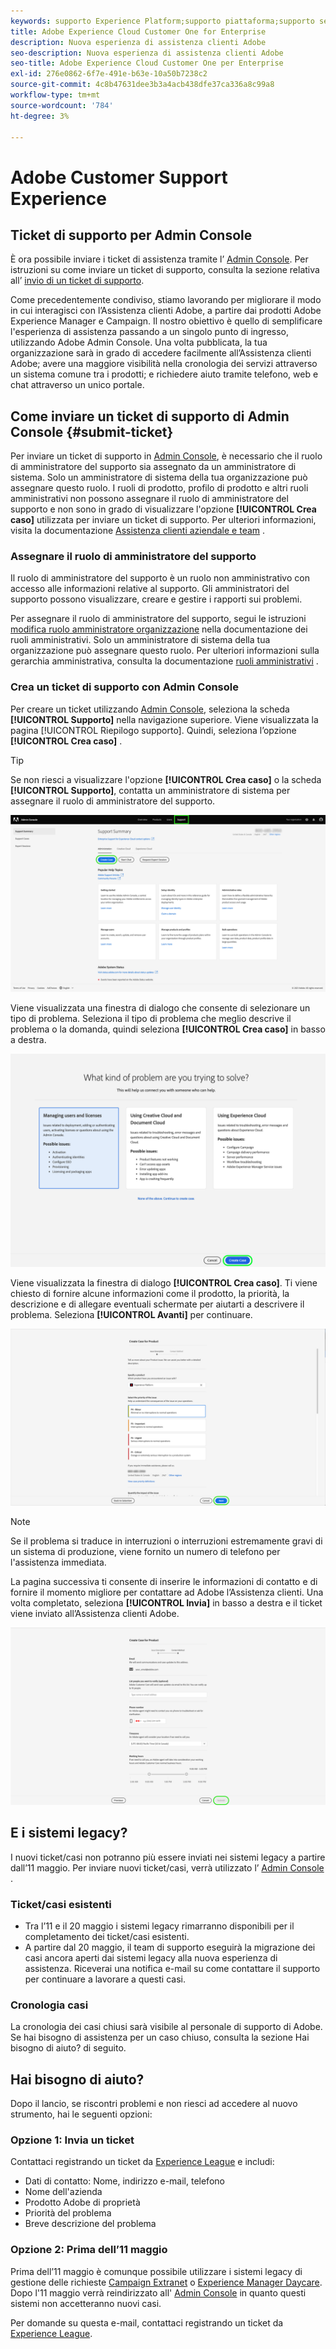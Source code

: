 ```yaml
---
keywords: supporto Experience Platform;supporto piattaforma;supporto servizi intelligenti; assistenza ai clienti; supporto ai di attribuzione; sostegno rtcdp; invia ticket di supporto;supporto clienti
title: Adobe Experience Cloud Customer One for Enterprise
description: Nuova esperienza di assistenza clienti Adobe
seo-description: Nuova esperienza di assistenza clienti Adobe
seo-title: Adobe Experience Cloud Customer One per Enterprise
exl-id: 276e0862-6f7e-491e-b63e-10a50b7238c2
source-git-commit: 4c8b47631dee3b3a4acb438dfe37ca336a8c99a8
workflow-type: tm+mt
source-wordcount: '784'
ht-degree: 3%

---
```


# Adobe Customer Support Experience

## Ticket di supporto per Admin Console

È ora possibile inviare i ticket di assistenza tramite l’ [Admin Console](https://adminconsole.adobe.com/). Per istruzioni su come inviare un ticket di supporto, consulta la sezione relativa all’ [invio di un ticket di supporto](#submit-ticket).

Come precedentemente condiviso, stiamo lavorando per migliorare il modo in cui interagisci con l’Assistenza clienti Adobe, a partire dai prodotti Adobe Experience Manager e Campaign. Il nostro obiettivo è quello di semplificare l&#39;esperienza di assistenza passando a un singolo punto di ingresso, utilizzando Adobe Admin Console. Una volta pubblicata, la tua organizzazione sarà in grado di accedere facilmente all’Assistenza clienti Adobe; avere una maggiore visibilità nella cronologia dei servizi attraverso un sistema comune tra i prodotti; e richiedere aiuto tramite telefono, web e chat attraverso un unico portale.

## Come inviare un ticket di supporto di Admin Console {#submit-ticket}

Per inviare un ticket di supporto in [Admin Console](https://adminconsole.adobe.com/), è necessario che il ruolo di amministratore del supporto sia assegnato da un amministratore di sistema. Solo un amministratore di sistema della tua organizzazione può assegnare questo ruolo. I ruoli di prodotto, profilo di prodotto e altri ruoli amministrativi non possono assegnare il ruolo di amministratore del supporto e non sono in grado di visualizzare l&#39;opzione **[!UICONTROL Crea caso]** utilizzata per inviare un ticket di supporto. Per ulteriori informazioni, visita la documentazione [Assistenza clienti aziendale e team](https://helpx.adobe.com/enterprise/using/support-and-expert-services.html) .

### Assegnare il ruolo di amministratore del supporto

Il ruolo di amministratore del supporto è un ruolo non amministrativo con accesso alle informazioni relative al supporto. Gli amministratori del supporto possono visualizzare, creare e gestire i rapporti sui problemi.

Per assegnare il ruolo di amministratore del supporto, segui le istruzioni [modifica ruolo amministratore organizzazione](https://helpx.adobe.com/enterprise/using/admin-roles.html#add-admin-teams) nella documentazione dei ruoli amministrativi. Solo un amministratore di sistema della tua organizzazione può assegnare questo ruolo. Per ulteriori informazioni sulla gerarchia amministrativa, consulta la documentazione [ruoli amministrativi](https://helpx.adobe.com/enterprise/admin-guide.html/enterprise/using/admin-roles.ug.html) .

### Crea un ticket di supporto con Admin Console

Per creare un ticket utilizzando [Admin Console](https://adminconsole.adobe.com/), seleziona la scheda **[!UICONTROL Supporto]** nella navigazione superiore. Viene visualizzata la pagina [!UICONTROL Riepilogo supporto]. Quindi, seleziona l’opzione **[!UICONTROL Crea caso]** .

>[!TIP]
>
> Se non riesci a visualizzare l&#39;opzione **[!UICONTROL Crea caso]** o la scheda **[!UICONTROL Supporto]**, contatta un amministratore di sistema per assegnare il ruolo di amministratore del supporto.

![Scheda Supporto Admin Console](./assets/Support.png)

Viene visualizzata una finestra di dialogo che consente di selezionare un tipo di problema. Seleziona il tipo di problema che meglio descrive il problema o la domanda, quindi seleziona **[!UICONTROL Crea caso]** in basso a destra.

![Seleziona problema](./assets/select-case-type.png)

Viene visualizzata la finestra di dialogo **[!UICONTROL Crea caso]**. Ti viene chiesto di fornire alcune informazioni come il prodotto, la priorità, la descrizione e di allegare eventuali schermate per aiutarti a descrivere il problema. Seleziona **[!UICONTROL Avanti]** per continuare.

![crea caso](./assets/create_case.png)

>[!NOTE]
>
> Se il problema si traduce in interruzioni o interruzioni estremamente gravi di un sistema di produzione, viene fornito un numero di telefono per l&#39;assistenza immediata.

La pagina successiva ti consente di inserire le informazioni di contatto e di fornire il momento migliore per contattare ad Adobe l’Assistenza clienti. Una volta completato, seleziona **[!UICONTROL Invia]** in basso a destra e il ticket viene inviato all’Assistenza clienti Adobe.

![Invia ticket](./assets/submit_case.png)

## E i sistemi legacy?

I nuovi ticket/casi non potranno più essere inviati nei sistemi legacy a partire dall’11 maggio.  Per inviare nuovi ticket/casi, verrà utilizzato l’ [Admin Console](https://adminconsole.adobe.com/) .

### Ticket/casi esistenti

* Tra l’11 e il 20 maggio i sistemi legacy rimarranno disponibili per il completamento dei ticket/casi esistenti.
* A partire dal 20 maggio, il team di supporto eseguirà la migrazione dei casi ancora aperti dai sistemi legacy alla nuova esperienza di assistenza.  Riceverai una notifica e-mail su come contattare il supporto per continuare a lavorare a questi casi.

### Cronologia casi

La cronologia dei casi chiusi sarà visibile al personale di supporto di Adobe.  Se hai bisogno di assistenza per un caso chiuso, consulta la sezione Hai bisogno di aiuto? di seguito.

## Hai bisogno di aiuto?

Dopo il lancio, se riscontri problemi e non riesci ad accedere al nuovo strumento, hai le seguenti opzioni:

### Opzione 1: Invia un ticket

Contattaci registrando un ticket da [Experience League](https://experienceleague.adobe.com/?support-solution=General#support) e includi:

* Dati di contatto: Nome, indirizzo e-mail, telefono
* Nome dell&#39;azienda
* Prodotto Adobe di proprietà
* Priorità del problema
* Breve descrizione del problema

### Opzione 2: Prima dell’11 maggio

Prima dell’11 maggio è comunque possibile utilizzare i sistemi legacy di gestione delle richieste [Campaign Extranet](https://support.neolane.net/webApp/extranetLogin) o [Experience Manager Daycare](https://daycare.day.com/home.html).  Dopo l&#39;11 maggio verrà reindirizzato all&#39; [Admin Console](https://adminconsole.adobe.com/) in quanto questi sistemi non accetteranno nuovi casi.

Per domande su questa e-mail, contattaci registrando un ticket da [Experience League](https://experienceleague.adobe.com/?support-solution=General#support).
